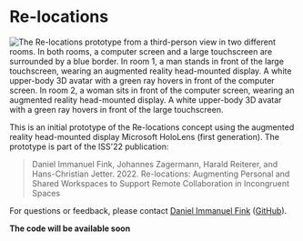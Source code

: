 # Re-locations

![The Re-locations prototype from a third-person view in two different rooms. In both rooms, a computer screen and a large touchscreen are surrounded by a blue border. In room 1, a man stands in front of the large touchscreen, wearing an augmented reality head-mounted display. A white upper-body 3D avatar with a green ray hovers in front of the computer screen. In room 2, a woman sits in front of the computer screen, wearing an augmented reality head-mounted display. A white upper-body 3D avatar with a green ray hovers in front of the large touchscreen.](/Figures/Teaser.jpg)

This is an initial prototype of the Re-locations concept using the augmented reality head-mounted display Microsoft HoloLens (first generation). The prototype is part of the ISS'22 publication:

>Daniel Immanuel Fink, Johannes Zagermann, Harald Reiterer, and Hans-Christian Jetter. 2022. Re-locations: Augmenting Personal and Shared Workspaces to Support Remote Collaboration in Incongruent Spaces

For questions or feedback, please contact [Daniel Immanuel Fink](https://hci.uni-konstanz.de/members/research-assistants/daniel-fink/) ([GitHub](https://github.com/dunifi91)).

**The code will be available soon**
